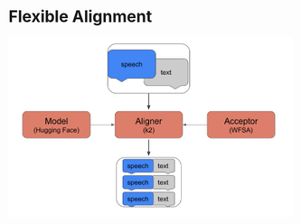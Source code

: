 # Flexible Alignment

<div align="center">
  <img src="https://github.com/DongjiGao/flexible_alignment/blob/master/figures/model.png" width=800>
